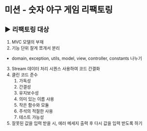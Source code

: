 # 미션 - 숫자 야구 게임 리팩토링

## ▶️ 리팩토링 대상
1. MVC 모델의 부재
2. 기능 단위 잘게 쪼개서 분리
- domain, exception, utils, model, view, controller, constants 나누기
3. Stream 데이터 처리 시퀀스 사용하여 코드 간결화
4. 클린 코드 준수
   1. 가독성
   2. 간결성
   3. 유지보수성
   4. 의미 있는 이름 사용
   5. 작은 함수와 모듈
   6. 주석의 적절한 사용
   7. 테스트 가능성
5. 잘못된 값을 입력 받을 시, 에러 메세지 출력 후 다시 값을 입력 받도록 하기